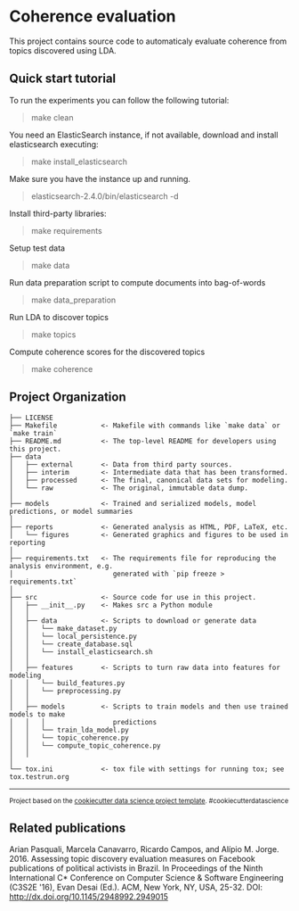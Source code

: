 Coherence evaluation 
================================

This project contains source code to automaticaly evaluate coherence from topics discovered using LDA.


Quick start tutorial
------------------------

To run the experiments you can follow the following tutorial:  

> make clean

You need an ElasticSearch instance, if not available, download and install elasticsearch executing:
> make install_elasticsearch

Make sure you have the instance up and running.  
> elasticsearch-2.4.0/bin/elasticsearch -d

Install third-party libraries:
> make requirements

Setup test data
> make data

Run data preparation script to compute documents into bag-of-words 
> make data_preparation

Run LDA to discover topics
> make topics

Compute coherence scores for the discovered topics
> make coherence


Project Organization
--------------------

    ├── LICENSE
    ├── Makefile           <- Makefile with commands like `make data` or `make train`
    ├── README.md          <- The top-level README for developers using this project.
    ├── data
    │   ├── external       <- Data from third party sources.
    │   ├── interim        <- Intermediate data that has been transformed.
    │   ├── processed      <- The final, canonical data sets for modeling.
    │   └── raw            <- The original, immutable data dump.
    │
    ├── models             <- Trained and serialized models, model predictions, or model summaries
    │
    ├── reports            <- Generated analysis as HTML, PDF, LaTeX, etc.
    │   └── figures        <- Generated graphics and figures to be used in reporting
    │
    ├── requirements.txt   <- The requirements file for reproducing the analysis environment, e.g.
    │                         generated with `pip freeze > requirements.txt`
    │
    ├── src                <- Source code for use in this project.
    │   ├── __init__.py    <- Makes src a Python module
    │   │
    │   ├── data           <- Scripts to download or generate data
    │   │   └── make_dataset.py
    │   │   └── local_persistence.py
    │   │   └── create_database.sql
    │   │   └── install_elasticsearch.sh
    │   │
    │   ├── features       <- Scripts to turn raw data into features for modeling
    │   │   └── build_features.py
    │   │   └── preprocessing.py
    │   │
    │   ├── models         <- Scripts to train models and then use trained models to make
    │   │   │                 predictions
    │   │   └── train_lda_model.py
    │   │   └── topic_coherence.py
    │   │   └── compute_topic_coherence.py
    │   │
    │
    └── tox.ini            <- tox file with settings for running tox; see tox.testrun.org


--------

<p><small>Project based on the <a target="_blank" href="https://drivendata.github.io/cookiecutter-data-science/">cookiecutter data science project template</a>. #cookiecutterdatascience</small></p>


Related publications
--------------------

Arian Pasquali, Marcela Canavarro, Ricardo Campos, and Alípio M. Jorge. 2016. Assessing topic discovery evaluation measures on Facebook publications of political activists in Brazil. In Proceedings of the Ninth International C* Conference on Computer Science & Software Engineering (C3S2E '16), Evan Desai (Ed.). ACM, New York, NY, USA, 25-32. DOI: http://dx.doi.org/10.1145/2948992.2949015
